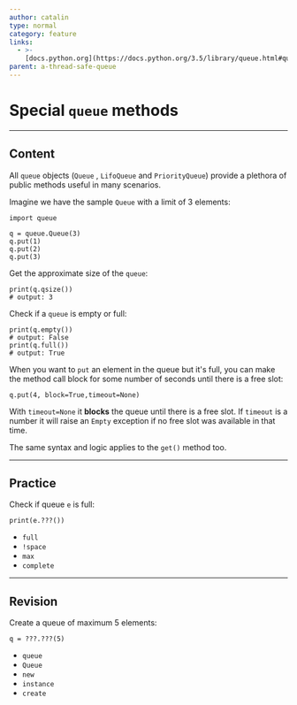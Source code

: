 ```yaml
---
author: catalin
type: normal
category: feature
links:
  - >-
    [docs.python.org](https://docs.python.org/3.5/library/queue.html#queue-objects){website}
parent: a-thread-safe-queue
---
```


# Special `queue` methods


---

## Content

All `queue` objects (`Queue` , `LifoQueue` and `PriorityQueue`) provide a plethora of public methods useful in many scenarios.

Imagine we have the sample `Queue` with a limit of 3 elements:

```plain-text
import queue

q = queue.Queue(3)
q.put(1)
q.put(2)
q.put(3)

```

Get the approximate size of the `queue`:

```plain-text
print(q.qsize())
# output: 3

```

Check if a `queue` is empty or full:

```plain-text
print(q.empty())
# output: False
print(q.full())
# output: True

```

When you want to `put`  an element in the queue but it's full, you can make the method call block for some number of seconds until there is a free slot:

```plain-text
q.put(4, block=True,timeout=None)

```

With `timeout=None` it **blocks** the queue until there is a free slot. If `timeout` is a number it will raise  an `Empty` exception if no free slot was available in that time.

The same syntax and logic applies to the `get()` method too.


---

## Practice

Check if queue `e` is full:

```plain-text
print(e.???())
```

- `full`
- `!space`
- `max`
- `complete`


---

## Revision

Create a queue of maximum 5 elements:

```plain-text
q = ???.???(5)
```

- `queue`
- `Queue`
- `new`
- `instance`
- `create`

